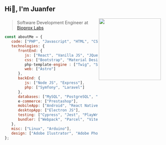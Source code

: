 <h2>Hi👋, I'm Juanfer</h2>
<img align='right' src="https://media.giphy.com/media/Q7SKqn3G97xpmfSOvG/giphy.gif" width="200">


### 
> Software Development Engineer at [Bioprox Labs](https://bioprox.es)

```javascript
const aboutMe = {
   code: ["PHP", "Javascript", "HTML", "CSS", "Java", "Python", "Perl", "C++"],
   technologies: {
      frontEnd: {
         js: ["React", "Vanilla JS", "JQuery", "NEXT.js", "TypeScript"],
         css: ["Bootstrap", "Material Design", "Sass", "Styled components", "Tailwind CSS"],
         php-template-engine : ["Twig", "Smarty"],
         web: ["Astro"]
      },
      backEnd: {
         js: ["Node JS", "Express"],
         php: ["Symfony", "Laravel"]
      },
      databases: ["MySQL", "PostgreSQL", "SQLite", "MongoDB"],
      e-commerce: ["Prestashop"], 
      mobileApp: ["Android", "React Native", "iOS"],
      desktopApp: ["Electron JS"],
      testing: ["Cypress", "Jest", "PlayWright"],
      bundler: ["Webpack", "Parcel", "Vite"]
   },
   misc: ["Linux", "Arduino"],
   design: ["Adobe Ilustrator", "Adobe Photoshop"]
};
```


<!---
juanfegc/juanfegc is a ✨ special ✨ repository because its `README.md` (this file) appears on your GitHub profile.
You can click the Preview link to take a look at your changes.
--->
